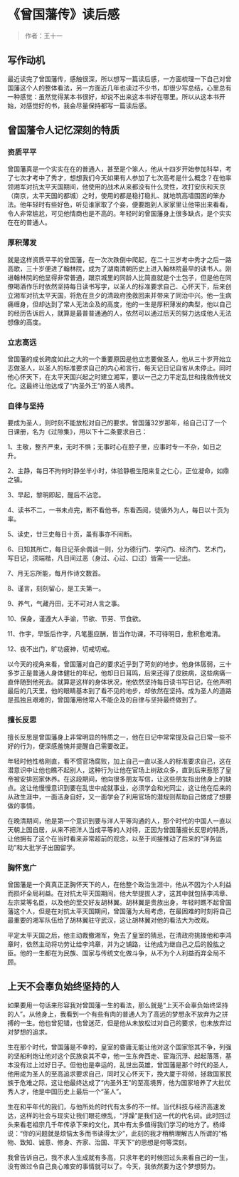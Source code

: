 # 《曾国藩传》读后感

> 作者：王十一

## 写作动机

最近读完了曾国藩传，感触很深，所以想写一篇读后感，一方面梳理一下自己对曾国藩这个人的整体看法，另一方面近几年也读过不少书，却很少写总结，心里总有一种感觉：虽然觉得某本书很好，却说不出来这本书好在哪里。所以从这本书开始，对感觉好的书，我会尽量保持都写一篇读后感。



## 曾国藩令人记忆深刻的特质

### 资质平平

曾国藩真是一个实实在在的普通人，甚至是个笨人，他从十四岁开始参加科举，考了七次才考中了秀才，想想我们今天如果有人参加了七次高考是什么概念？在他率领湘军对抗太平天国期间，他使用的战术从来都没有什么灵性，攻打安庆和天京（南京，太平天国的都城）之时，使用的都是稳打稳扎、就地筑高墙围困的笨办法。他年轻时有些好色，听见谁家取了个妾，便要跑到人家家里让他带出来看看，令人非常尴尬，可见他情商也是不高的。年轻时的曾国藩身上很多缺点，是个实实在在的普通人。

### 厚积薄发

就是这样资质平平的曾国藩，在一次次跌倒中爬起，在二十三岁考中秀才之后一路高歌，三十岁便进了翰林院，成为了湖南清朝历史上进入翰林院最早的读书人。刚进翰林院的他显得非常普通，跟京城里的同龄人比简直就是个土包子，但是他在同僚喝酒作乐时依然坚持每日读书写字，以圣人的标准要求自己、心怀天下，后来创立湘军对抗太平天国，将危在旦夕的清政府挽救回来并带来了同治中兴。他一生病痛缠身，但却达到了常人无法企及的高度，他的一生是厚积薄发的典型，他以自己的经历告诉后人，就算是最普普通通的人，依然可以通过后天的努力达成他人无法想像的高度。

### 立志高远

曾国藩的成长跨度如此之大的一个重要原因是他立志要做圣人，他从三十岁开始立志做圣人，以圣人的标准要求自己的内心和言行，每天记日记自省从未停止。同时他心怀天下，在太平天国兴起之时建立湘军，要以一己之力平定乱世和挽救传统文化。这最终让他达成了“内圣外王”的圣人境界。

### 自律与坚持

要成为圣人，则时刻不能放松对自己的要求。曾国藩32岁那年，给自己订了一个日课册，名为《过隙集》，用以下十二条要求自己：

1、主敬，整齐严束，无时不惧；无事时心在腔子里，应事时专一不杂，如日之升。

2、主静，每日不拘何时静坐半小时，体验静极生阳来复之仁心，正位凝命，如鼎之镇。

3、早起，黎明即起，醒后不沾恋。

4、读书不二，一书未点完，断不看他书，东看西阅，徒循外为人，每日以十页为率。

5、读史，廿三史每日十页，虽有事亦不间断。

6、日知其所亡，每日记茶余偶谈一则，分为德行门、学问门、经济门、艺术门，写日记，须端楷，凡日间过恶（身过、心过、口过）皆需一一记出。

7、月无忘所能，每月作诗文数首。

8、谨言，刻刻留心，是工夫第一。

9、养气，气藏丹田，无不可对人言之事。

10、保身，谨遵大人手谕，节欲、节劳、节食欲。

11、作字，早饭后作字，凡笔墨应酬，皆当作功课，不可待明日，愈积愈难清。

12、夜不出门，旷功疲神，切戒切戒。

以今天的视角来看，曾国藩对自己的要求近乎到了苛刻的地步。他身体孱弱，三十多岁正是普通人身体健壮的年纪，他却日日耳鸣，后来还得了皮肤病，这些病痛一直伴随到他死去。就算是这样的身体状况，他依然坚持每日读书写日记，在他声明最后的几天里，他的眼睛基本到了看不见的地步，却依然在坚持。成为圣人的道路是孤独且艰难的，曾国藩用他常人不能企及的自律与坚持最终做到了。

### 擅长反思

擅长反思是曾国藩身上非常明显的特质之一，他在日记中常常提及自己日常一些不好的行为，便深感羞愧并提醒自己需要改正。

年轻时他性格刚直，看不惯官场腐败，加上自己一直以圣人的标准要求自己，这在潜意识中让他也瞧不起别人，这种行为让他在官场上树敌众多，直到后来惹怒了皇帝被安排回家休养。在这段期间，他向很多朋友写信，让这些朋友指出他身上的缺点。这让他慢慢意识到要在乱世中成就事业，必须学会和光同尘，这让他在后来的从政生涯中，一面洁身自好，又一面学会了利用官场的潜规则帮助自己做成了想要做的事情。

在晚清期间，他是第一个意识到要与洋人平等沟通的人，那个时代的中国人一直以天朝上国自居，从来不把洋人当成平等的人对待，正因为曾国藩擅长反思的特质，让他拥有了这个在当时看来非常超前的观念，以至于间接推动了后来的“洋务运动”和大批学子出国留学。

### 胸怀宽广

曾国藩是一个真真正正胸怀天下的人，在他整个政治生涯中，他从不因为个人利益而损坏全局利益。在对抗太平天国期间，他大举提拔人才，这其中就包括李鸿章、左宗棠等名臣，以及他的至交好友胡林翼。胡林翼是贵族出身，年轻时瞧不起曾国藩这个人，但是在对抗太平天国期间，曾国藩为大局考虑，在最困难的时刻将自己最重要的湘军队伍给了胡林翼驻守武汉，这让胡林翼对他的看法大为改观。

平定太平天国之后，他主动裁撤湘军，免去了皇室的猜忌，在清政府挑拨他和李鸿章时，依然主动将功劳让给李鸿章，并为之铺路，让他成为继自己之后的股肱之臣。他的一生都在为民族、国家与传统文化做斗争，从不为个人利益而弃全局不顾。

## 上天不会辜负始终坚持的人

如果要用一句话来形容我对曾国藩一生的看法，那么就是“上天不会辜负始终坚持的人”。从他身上，我看到一个有些有肉的普通人为了高远的梦想永不放弃为之拼搏的一生。他也曾犯错，也曾迷茫，但是他从未放松过对自己的要求，也未放弃过对梦想的追求。

生在那个时代，曾国藩是不幸的，皇室的昏庸无能让他对这个国家怒其不争，列强的坚船利炮让他对这个民族哀其不幸，他一生东奔西走、宦海沉浮、起起落落，基本没有过上过好日子。但他也是幸运的，乱世出英雄，曾国藩是那个时代的圣人，他用成为圣人的至高追求要求自己，同时又心怀天下，挽大厦于将倾，拯救国家民族于危难之际，这让他最终达成了“内圣外王”的至高境界，他为国家培养了大批优秀人才，他是中国历史上最后一个“圣人”。

生在和平年代的我们，与他所处的时代有太多的不一样。当代科技与经济高速发达，这样的社会与现实让我们眼花缭乱，“浮躁”是我们这一代的代名词。此时回过头来看老祖宗几千年传承下来的文化，其中有太多值得我们学习的地方了。杨绛说：“你的问题就是烦恼太多而书读得太少”，此刻的我才稍稍理解古人所谓的“格物、致知、诚意、修身、齐家、治国、平天下”的思想是何等深刻。

我曾告诉自己，我不求人生成就有多高，只求年老的时候回过头来看自己的一生，没有做过令自己良心难安的事情就可以了。今天，我依然要为这个梦想努力。